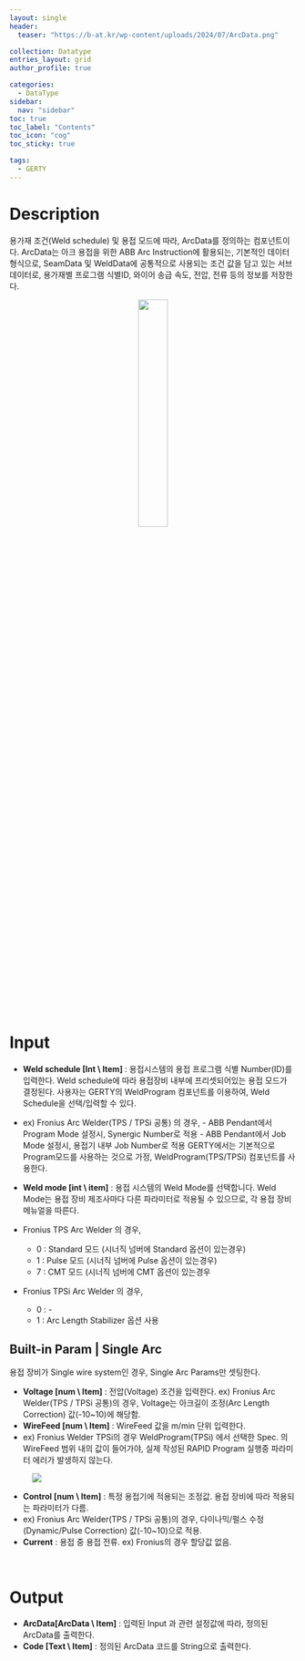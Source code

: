 ```yaml
---
layout: single
header:
  teaser: "https://b-at.kr/wp-content/uploads/2024/07/ArcData.png"

collection: Datatype
entries_layout: grid
author_profile: true

categories:
  - DataType
sidebar:
  nav: "sidebar"
toc: true
toc_label: "Contents"
toc_icon: "cog"
toc_sticky: true

tags: 
  - GERTY
---
```

# Description

용가재 조건(Weld schedule) 및 용접 모드에 따라, ArcData를 정의하는 컴포넌트이다.
ArcData는 아크 용접을 위한 ABB Arc Instruction에 활용되는, 기본적인 데이터 형식으로, SeamData 및 WeldData에 공통적으로 사용되는 조건 값을 담고 있는 서브 데이터로, 용가재별 프로그램 식별ID, 와이어 송급 속도, 전압, 전류 등의 정보를 저장한다.

<p align="center">  <img src="https://b-at.kr/wp-content/uploads/2024/07/ArcData.png" align="center" width="32%"></p>

# Input

* **Weld schedule [Int \ Item]** : 용접시스템의 용접 프로그램 식별 Number(ID)를 입력한다. Weld schedule에 따라 용접장비 내부에 프리셋되어있는 용접 모드가 결정된다. 사용자는 GERTY의 WeldProgram 컴포넌트를 이용하여, Weld Schedule을 선택/입력할 수 있다.
* ex) Fronius Arc Welder(TPS / TPSi 공통) 의 경우, - ABB Pendant에서 Program Mode 설정시, Synergic Number로 적용 - ABB Pendant에서 Job Mode 설정시, 용접기 내부 Job Number로 적용 GERTY에서는 기본적으로 Program모드를 사용하는 것으로 가정, WeldProgram(TPS/TPSi) 컴포넌트를 사용한다.

* **Weld mode [int \ item]** :
용접 시스템의 Weld Mode를 선택합니다. Weld Mode는 용접 장비 제조사마다 다른 파라미터로 적용될 수 있으므로, 각 용접 장비 메뉴얼을 따른다.
* Fronius TPS Arc Welder 의 경우,
  - 0 : Standard 모드 (시너직 넘버에 Standard 옵션이 있는경우)
  - 1 : Pulse 모드 (시너직 넘버에 Pulse 옵션이 있는경우)
  - 7 : CMT 모드 (시너직 넘버에 CMT 옵션이 있는경우

* Fronius TPSi Arc Welder 의 경우,
  - 0 : -
  - 1 : Arc Length Stabilizer 옵션 사용


## Built-in Param | Single Arc​

용접 장비가 Single wire system인 경우, Single Arc Params만 셋팅한다.

* **Voltage [num \ Item]** : 전압(Voltage) 조건을 입력한다. ex) Fronius Arc Welder(TPS / TPSi 공통)의 경우, Voltage는 아크길이 조정(Arc Length Correction) 값(-10~10)에 해당함.
* **WireFeed [num \ Item]** : WireFeed 값을 m/min 단위 입력한다. 
* ex) Fronius Welder TPSi의 경우 WeldProgram(TPSi) 에서 선택한 Spec. 의 WireFeed 범위 내의 값이 들어가야, 실제 작성된 RAPID Program 실행중 파라미터 에러가 발생하지 않는다.

<figure>
	<a href="https://b-at.kr/wp-content/uploads/2023/05/weldsched-arcdata-1-768x456.png"><img src="https://b-at.kr/wp-content/uploads/2023/05/weldsched-arcdata-1-768x456.png"></a>
</figure>

* **Control [num \ Item]** : 특정 용접기에 적용되는 조정값. 용접 장비에 따라 적용되는 파라미터가 다름. 
* ex) Fronius Arc Welder(TPS / TPSi 공통)의 경우, 다이나믹/펄스 수정(Dynamic/Pulse Correction) 값(-10~10)으로 적용.
* **Current** : 용접 중 용접 전류. ex) Fronius의 경우 할당값 없음.

<br>

# Output

* **ArcData[ArcData \ Item]** : 입력된 Input 과 관련 설정값에 따라, 정의된 ArcData를 출력한다.
* **Code [Text \ Item]** : 정의된 ArcData 코드를 String으로 출력한다.
